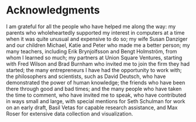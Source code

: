 # Acknowledgments

I am grateful for all the people who have helped me along the way: my parents who wholeheartedly supported my interest in computers at a time when it was quite unusual and expensive to do so; my wife Susan Danziger and our children Michael, Katie and Peter who made me a better person; my many teachers, including Erik Brynjolfsson and Bengt Holmström, from whom I learned so much; my partners at Union Square Ventures, starting with Fred Wilson and Brad Burnham who invited me to join the firm they had started; the many entrepreneurs I have had the opportunity to work with; the philosophers and scientists, such as David Deutsch, who have demonstrated the power of human knowledge; the friends who have been there through good and bad times; and the many people who have taken the time to comment, who have invited me to speak, who have contributed in ways small and large, with special mentions for Seth Schulman for work on an early draft, Basil Vetas for capable research assistance, and Max Roser for extensive data collection and visualization.
